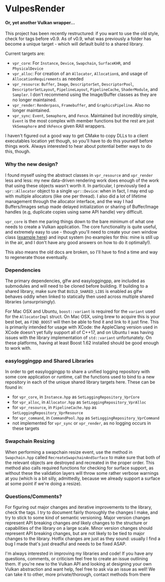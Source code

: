 # VulpesRender
#### Or, yet another Vulkan wrapper...

This project has been recently restructured: if you want to use the old style, check for tags before v0.9. As of v0.9, what was previously a folder has become a unique target - which will default build to a shared library.

Current targets are:
- `vpr_core`: For `Instance`, `Device`, `Swapchain`, `SurfaceKHR`, and `PhysicalDevice`
- `vpr_alloc`: For creation of an `Allocator`, `Allocation`s, and usage of `AllocationRequirements` as needed
- `vpr_resource`: `Buffer`, `Image`, `DescriptorSet`, `DescriptorPool`, `DescriptorSetLayout`, `PipelineLayout`, `PipelineCache`, `ShaderModule`, and `Sampler`. I don't recommend using the Image/Buffer classes as they are no longer maintained. 
- `vpr_render`: `Renderpass`, `Framebuffer`, and `GraphicsPipeline`. Also no longer maintained.
- `vpr_sync`: `Event`, `Semaphore`, and `Fence`. Maintained but incredibly simple, `Event` is the most complex with member functions but the rest are just `VkSemaphore` and `VkFence` given RAII wrappers.

I haven't figured out a good way to get CMake to copy DLLs to a client executables location yet though, so you'll have to do this yourself before things work. Always interested to hear about potential better ways to do this, though.

### Why the new design?

I found myself using the abstract classes in `vpr_resource` and `vpr_render` less and less: my new data-driven rendering work does enough of the work that using these objects wasn't worth it. In particular, I previously tied a `vpr::Allocator` object to a single `vpr::Device`: when in fact, I may end up with multiple allocators (like one per thread). I also did a lot of lifetime management through the allocator interface, and the way I had Buffers/Images setup made delayed initialization or sharing of Buffer/Image handles (e.g, duplicate copies using same API handle) very difficult.

`vpr_core` is then me paring things down to the bare minimum of what one needs to create a Vulkan application. The core functionality is quite useful, and extremely easy to use - though you'll need to create your own window class ([example here](https://gist.github.com/fuchstraumer/9055fe7a4a0cfc1f8ebc598fa162fa85)) and input system (no examples for this: mine is still up in the air, and I don't have any good answers on how to do it optimally!).

This also means the old docs are broken, so I'll have to find a time and way to regenerate those eventually.

### Dependencies

The primary dependencies, glfw and easyloggingpp, are included as submodules and will need to be cloned before building. If building to a shared library, make sure that `BUILD_SHARED_LIBS` is enabled as glfw behaves oddly when linked to statically then used across multiple shared libraries (unsurprisingly).

For Mac OSX and Ubuntu, `boost::variant` is required for the `variant` used for the `AllocatorImpl` struct. On Mac OSX, using brew to acquire this is your best bet, as `FIND_BOOST` will then be able to find it and link to it just fine. This is primarily intended for usage with XCode: the AppleClang version used in XCode doesn't yet fully support all of C++17, and on Ubuntu I was having issues with the library implementation of `std::variant` unfortunately. On these platforms, having at least Boost 1.62 installed should be good enough to work with.

### easyloggingpp and Shared Libraries

In order to get easyloggingpp to share a unified logging repository with some core application or runtime, call the functions used to bind to a new repository in each of the unique shared library targets here. These can be found in:

- for `vpr_core`, in `Instance.hpp` as `SetLoggingRepository_VprCore`
- for `vpr_alloc`, in `Allocator.hpp` as `SetLoggingRepository_VprAlloc`
- for `vpr_resource`, in `PipelineCache.hpp` as `SetLoggingRepository_VprResource`
- for `vpr_command`, in `CommandPool.hpp` as `SetLoggingRepository_VprCommand`
- not implemented for `vpr_sync` or `vpr_render`, as no logging occurs in these targets

### Swapchain Resizing

When performing a swapchain resize event, use the method in `Swapchain.hpp` called `RecreateSwapchainAndSurface` to make sure that both of the relevant objects are destroyed and recreated in the proper order. This method also calls required functions for checking for surface support, as without these the validation layers will throw some rather verbose warnings at you (which is a bit silly, admittedly, because we already support a surface at some point if we're doing a resize).

### Questions/Comments?

For figuring out major changes and iterative improvements to the library, check the tags. I try to document fairly thoroughly the changes I make, and try to stick to some kind of semantic versioning. Major version changes represent API breaking changes *and* likely changes to the structure or capabilities of the library on a large scale. Minor version changes should represent API breaking changes, but are not likely to be tied to major changes to the library. Hotfix changes are just as they sound: usually I find a bug I made that's just dreadful and needs to be fixed ASAP.

I'm always interested in improving my libraries and code! If you have any questions, comments, or criticism feel free to create an issue outlining them. If you're new to the Vulkan API and looking at designing your own Vulkan abstraction and want help, feel free to ask via an issue as well! We can take it to other, more private/thorough, contact methods from there
